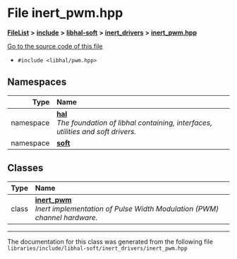 

# File inert\_pwm.hpp



[**FileList**](files.md) **>** [**include**](dir_cba0faac6e93618a6e2539705915bd70.md) **>** [**libhal-soft**](dir_d4bad6877cf31bc2d39b696d7a305013.md) **>** [**inert\_drivers**](dir_140c0a66abe76384f84bfc7661372b14.md) **>** [**inert\_pwm.hpp**](inert__pwm_8hpp.md)

[Go to the source code of this file](inert__pwm_8hpp_source.md)



* `#include <libhal/pwm.hpp>`













## Namespaces

| Type | Name |
| ---: | :--- |
| namespace | [**hal**](namespacehal.md) <br>_The foundation of libhal containing, interfaces, utilities and soft drivers._  |
| namespace | [**soft**](namespacehal_1_1soft.md) <br> |


## Classes

| Type | Name |
| ---: | :--- |
| class | [**inert\_pwm**](classhal_1_1soft_1_1inert__pwm.md) <br>_Inert implementation of Pulse Width Modulation (PWM) channel hardware._  |



















































------------------------------
The documentation for this class was generated from the following file `libraries/include/libhal-soft/inert_drivers/inert_pwm.hpp`

